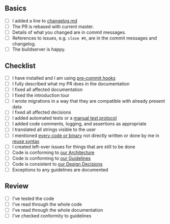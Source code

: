 <!--
Check relevant points but **please do not remove entries**.
-->

## Basics

<!--
These points need to be fulfilled for every PR.
-->

- [ ] I added a line to [changelog.md](/doc/changelog.md)
- [ ] The PR is rebased with current master.
- [ ] Details of what you changed are in commit messages.
- [ ] References to issues, e.g. `close #X`, are in the commit messages and changelog.
- [ ] The buildserver is happy.

<!--
If you have any troubles fulfilling these criteria, please write about the trouble as comment in the PR.
We will help you, but we cannot accept PRs that do not fulfill the basics.
-->

## Checklist

<!--
For documentation fixes, spell checking, and similar none of these points below need to be checked.
Otherwise please check these points when getting a PR done:
-->

- [ ] I have installed and I am using [pre-commit hooks](../doc/contrib/README.md#Hooks)
- [ ] I fully described what my PR does in the documentation
- [ ] I fixed all affected documentation
- [ ] I fixed the introduction tour
- [ ] I wrote migrations in a way that they are compatible with already present data
- [ ] I fixed all affected decisions
- [ ] I added automated tests or a [manual test protocol](../doc/tests/manual/protocol.md)
- [ ] I added code comments, logging, and assertions as appropriate
- [ ] I translated all strings visible to the user
- [ ] I mentioned [every code or binary](https://github.com/ElektraInitiative/PermaplanT/blob/master/.reuse/dep5) not directly written or done by me in [reuse syntax](https://reuse.software/)
- [ ] I created left-over issues for things that are still to be done
- [ ] Code is conforming to [our Architecture](/doc/architecture)
- [ ] Code is conforming to [our Guidelines](/doc/guidelines)
- [ ] Code is consistent to [our Design Decisions](/doc/decisions)
- [ ] Exceptions to any guidelines are documented

## Review

<!--
Reviewers can copy&check the following to their review.
Also the checklist above can be used.
But also the PR creator should check these points when getting a PR done:
-->

- [ ] I've tested the code
- [ ] I've read through the whole code
- [ ] I've read through the whole documentation
- [ ] I've checked conformity to guidelines

